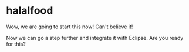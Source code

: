 # halalfood
Wow, we are going to start this now!
Can't believe it!

Now we can go a step further and integrate it with Eclipse. 
Are you ready for this?